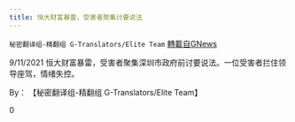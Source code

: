 ```yaml
---
title: 恒大财富暴雷，受害者聚集讨要说法
---
```

`秘密翻译组-精翻组 G-Translators/Elite Team` [轉載自GNews](https://gnews.org/zh-hans/1545070/)

9/11/2021 恒大财富暴雷，受害者聚集深圳市政府前讨要说法。一位受害者拦住领导座驾，情绪失控。

By： 【秘密翻译组-精翻组 G-Translators/Elite Team】

0
